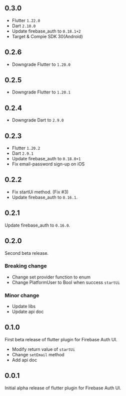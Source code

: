 ## 0.3.0

- Flutter `1.22.0`
- Dart `2.10.0`
- Update firebase_auth to `0.18.1+2`
- Target & Compie SDK 30(Android)

## 0.2.6

- Downgrade Flutter to `1.20.0`

## 0.2.5

- Downgrade Flutter to `1.20.1`

## 0.2.4

- Downgrade Dart to `2.9.0`

## 0.2.3

- Flutter `1.20.2`
- Dart `2.9.1`
- Update firebase_auth to `0.18.0+1`
- Fix email-password sign-up on iOS

## 0.2.2

- Fix startUi method. (Fix #3)
- Update firebase_auth to `0.16.1`.

## 0.2.1

Update firebase_auth to `0.16.0`.

## 0.2.0

Second beta release.

### Breaking change

- Change set provider function to enum
- Change PlatformUser to Bool when success `startUi`

### Minor change

- Update libs
- Update api doc

## 0.1.0

First beta release of flutter plugin for Firebase Auth UI.

- Modify return value of `startUi` 
- Change `setEmail` method
- Add api doc

## 0.0.1

Initial alpha release of flutter plugin for Firebase Auth UI.
